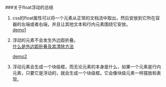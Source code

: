 ###关于float浮动的总结
 
 
 1.  css的float属性可以将一个元素从正常的文档流中取出，然后安放到它所在容器的左端或者右端，并且让其他文本和行内元素围绕它安放。<br>
     [demo1](demo_1.html)
 2.  浮动的元素不会发生外边距折叠。<br>
     [什么是外边距折叠及其清除方法](http://www.w3ctech.com/topic/83)
     
     [demo2](demo_2.html)
 
 3.  浮动元素会生成一个块级框，而无论元素的本身是什么，如果一个元素是行内元素，只要它是浮动的，就会生成一个块级框。它会像块级元素一样摆放和表现。
     
 
 
     